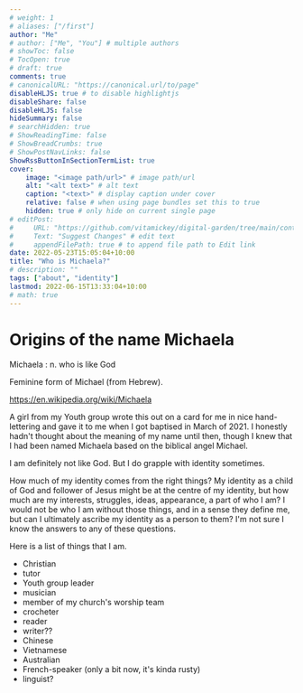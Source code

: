 ```yaml
---
# weight: 1
# aliases: ["/first"]
author: "Me"
# author: ["Me", "You"] # multiple authors
# showToc: false
# TocOpen: true
# draft: true
comments: true
# canonicalURL: "https://canonical.url/to/page"
disableHLJS: true # to disable highlightjs
disableShare: false
disableHLJS: false
hideSummary: false
# searchHidden: true
# ShowReadingTime: false
# ShowBreadCrumbs: true
# ShowPostNavLinks: false
ShowRssButtonInSectionTermList: true
cover:
    image: "<image path/url>" # image path/url
    alt: "<alt text>" # alt text
    caption: "<text>" # display caption under cover
    relative: false # when using page bundles set this to true
    hidden: true # only hide on current single page
# editPost:
#     URL: "https://github.com/vitamickey/digital-garden/tree/main/content"
#     Text: "Suggest Changes" # edit text
#     appendFilePath: true # to append file path to Edit link
date: 2022-05-23T15:05:04+10:00
title: "Who is Michaela?"
# description: ""
tags: ["about", "identity"]
lastmod: 2022-06-15T13:33:04+10:00
# math: true
---
```



# Origins of the name Michaela

Michaela
: n. who is like God

Feminine form of Michael (from Hebrew).

https://en.wikipedia.org/wiki/Michaela

A girl from my Youth group wrote this out on a card for me in nice hand-lettering and gave it to me when I got baptised in March of 2021. I honestly hadn't thought about the meaning of my name until then, though I knew that I had been named Michaela based on the biblical angel Michael. 

I am definitely not like God. But I do grapple with identity sometimes. 

How much of my identity comes from the right things? My identity as a child of God and follower of Jesus might be at the centre of my identity, but how much are my interests, struggles, ideas, appearance, a part of who I am? I would not be who I am without those things, and in a sense they define me, but can I ultimately ascribe my identity as a person to them? I'm not sure I know the answers to any of these questions.

Here is a list of things that I am. 

- Christian
- tutor
- Youth group leader
- musician
- member of my church's worship team
- crocheter
- reader
- writer??
- Chinese
- Vietnamese
- Australian
- French-speaker (only a bit now, it's kinda rusty)
- linguist?